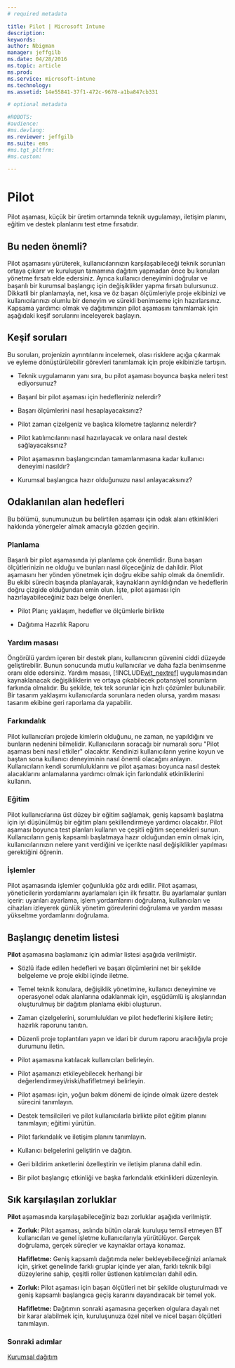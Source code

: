 ```yaml
---
# required metadata

title: Pilot | Microsoft Intune
description:
keywords:
author: Nbigman
manager: jeffgilb
ms.date: 04/28/2016
ms.topic: article
ms.prod:
ms.service: microsoft-intune
ms.technology:
ms.assetid: 14e55841-37f1-472c-9678-a1ba847cb331

# optional metadata

#ROBOTS:
#audience:
#ms.devlang:
ms.reviewer: jeffgilb
ms.suite: ems
#ms.tgt_pltfrm:
#ms.custom:

---
```


# Pilot
Pilot aşaması, küçük bir üretim ortamında teknik uygulamayı, iletişim planını, eğitim ve destek planlarını test etme fırsatıdır.

## Bu neden önemli?
Pilot aşamasını yürüterek, kullanıcılarınızın karşılaşabileceği teknik sorunları ortaya çıkarır ve kuruluşun tamamına dağıtım yapmadan önce bu konuları yönetme fırsatı elde edersiniz. Ayrıca kullanıcı deneyimini doğrular ve başarılı bir kurumsal başlangıç için değişiklikler yapma fırsatı bulursunuz. Dikkatli bir planlamayla, net, kısa ve öz başarı ölçümleriyle proje ekibinizi ve kullanıcılarınızı olumlu bir deneyim ve sürekli benimseme için hazırlarsınız.
Kapsama yardımcı olmak ve dağıtımınızın pilot aşamasını tanımlamak için aşağıdaki keşif sorularını inceleyerek başlayın.

## Keşif soruları
Bu soruları, projenizin ayrıntılarını incelemek, olası risklere açığa çıkarmak ve eyleme dönüştürülebilir görevleri tanımlamak için proje ekibinizle tartışın.

-   Teknik uygulamanın yanı sıra, bu pilot aşaması boyunca başka neleri test ediyorsunuz?

-   Başarıl bir pilot aşaması için hedefleriniz nelerdir?

-   Başarı ölçümlerini nasıl hesaplayacaksınız?

-   Pilot zaman çizelgeniz ve başlıca kilometre taşlarınız nelerdir?

-   Pilot katılımcılarını nasıl hazırlayacak ve onlara nasıl destek sağlayacaksınız?

-   Pilot aşamasının başlangıcından tamamlanmasına kadar kullanıcı deneyimi nasıldır?

-   Kurumsal başlangıca hazır olduğunuzu nasıl anlayacaksınız?

## Odaklanılan alan hedefleri
Bu bölümü, sunumunuzun bu belirtilen aşaması için odak alanı etkinlikleri hakkında yönergeler almak amacıyla gözden geçirin.

### Planlama
Başarılı bir pilot aşamasında iyi planlama çok önemlidir. Buna başarı ölçütlerinizin ne olduğu ve bunları nasıl ölçeceğiniz de dahildir. Pilot aşamasını her yönden yönetmek için doğru ekibe sahip olmak da önemlidir. Bu ekibi sürecin başında planlayarak, kaynakların ayrıldığından ve hedeflerin doğru çizgide olduğundan emin olun. İşte, pilot aşaması için hazırlayabileceğiniz bazı belge önerileri.

-   Pilot Planı; yaklaşım, hedefler ve ölçümlerle birlikte

-   Dağıtıma Hazırlık Raporu

### Yardım masası
Öngörülü yardım içeren bir destek planı, kullanıcının güvenini ciddi düzeyde geliştirebilir. Bunun sonucunda mutlu kullanıcılar ve daha fazla benimsenme oranı elde edersiniz. Yardım masası, [!INCLUDE[wit_nextref](../includes/wit_nextref_md.md)] uygulamasından kaynaklanacak değişikliklerin ve ortaya çıkabilecek potansiyel sorunların farkında olmalıdır. Bu şekilde, tek tek sorunlar için hızlı çözümler bulunabilir. Bir tasarım yaklaşımı kullanıcılarda sorunlara neden olursa, yardım masası tasarım ekibine geri raporlama da yapabilir.

### Farkındalık
Pilot kullanıcıları projede kimlerin olduğunu, ne zaman, ne yapıldığını ve bunların nedenini bilmelidir. Kullanıcıların soracağı bir numaralı soru "Pilot aşaması beni nasıl etkiler" olacaktır. Kendinizi kullanıcıların yerine koyun ve baştan sona kullanıcı deneyiminin nasıl önemli olacağını anlayın. Kullanıcıların kendi sorumluluklarını ve pilot aşaması boyunca nasıl destek alacaklarını anlamalarına yardımcı olmak için farkındalık etkinliklerini kullanın.

### Eğitim
Pilot kullanıcılarına üst düzey bir eğitim sağlamak, geniş kapsamlı başlatma için iyi düşünülmüş bir eğitim planı şekillendirmeye yardımcı olacaktır. Pilot aşaması boyunca test planları kullanın ve çeşitli eğitim seçenekleri sunun. Kullanıcıların geniş kapsamlı başlatmaya hazır olduğundan emin olmak için, kullanıcılarınızın nelere yanıt verdiğini ve içerikte nasıl değişiklikler yapılması gerektiğini öğrenin.

### İşlemler
Pilot aşamasında işlemler çoğunlukla göz ardı edilir. Pilot aşaması, yöneticilerin yordamlarını ayarlamaları için ilk fırsattır. Bu ayarlamalar şunları içerir: uyarıları ayarlama, işlem yordamlarını doğrulama, kullanıcıları ve cihazları izleyerek günlük yönetim görevlerini doğrulama ve yardım masası yükseltme yordamlarını doğrulama.

## Başlangıç denetim listesi
**Pilot** aşamasına başlamanız için adımlar listesi aşağıda verilmiştir.

-   Sözlü ifade edilen hedefleri ve başarı ölçümlerini net bir şekilde belgeleme ve proje ekibi içinde iletme.

-   Temel teknik konulara, değişiklik yönetimine, kullanıcı deneyimine ve operasyonel odak alanlarına odaklanmak için, eşgüdümlü iş akışlarından oluşturulmuş bir dağıtım planlama ekibi oluşturun.

-   Zaman çizelgelerini, sorumlulukları ve pilot hedeflerini kişilere iletin; hazırlık raporunu tanıtın.

-   Düzenli proje toplantıları yapın ve idari bir durum raporu aracılığıyla proje durumunu iletin.

-   Pilot aşamasına katılacak kullanıcıları belirleyin.

-   Pilot aşamanızı etkileyebilecek herhangi bir değerlendirmeyi/riski/hafifletmeyi belirleyin.

-   Pilot aşaması için, yoğun bakım dönemi de içinde olmak üzere destek sürecini tanımlayın.

-   Destek temsilcileri ve pilot kullanıcılarla birlikte pilot eğitim planını tanımlayın; eğitimi yürütün.

-   Pilot farkındalık ve iletişim planını tanımlayın.

-   Kullanıcı belgelerini geliştirin ve dağıtın.

-   Geri bildirim anketlerini özelleştirin ve iletişim planına dahil edin.

-   Bir pilot başlangıç etkinliği ve başka farkındalık etkinlikleri düzenleyin.

## Sık karşılaşılan zorluklar
**Pilot** aşamasında karşılaşabileceğiniz bazı zorluklar aşağıda verilmiştir.

-   **Zorluk:** Pilot aşaması, aslında bütün olarak kuruluşu temsil etmeyen BT kullanıcıları ve genel işletme kullanıcılarıyla yürütülüyor. Gerçek doğrulama, gerçek süreçler ve kaynaklar ortaya konamaz.

    **Hafifletme:** Geniş kapsamlı dağıtımda neler bekleyebileceğinizi anlamak için, şirket genelinde farklı gruplar içinde yer alan, farklı teknik bilgi düzeylerine sahip, çeşitli roller üstlenen katılımcıları dahil edin.

-   **Zorluk:** Pilot aşaması için başarı ölçütleri net bir şekilde oluşturulmadı ve geniş kapsamlı başlangıca geçiş kararını dayandıracak bir temel yok.

    **Hafifletme:** Dağıtımın sonraki aşamasına geçerken olgulara dayalı net bir karar alabilmek için, kuruluşunuza özel nitel ve nicel başarı ölçütleri tanımlayın.

### Sonraki adımlar
[Kurumsal dağıtım](enterprise-rollout.md)


<!--HONumber=May16_HO2-->



